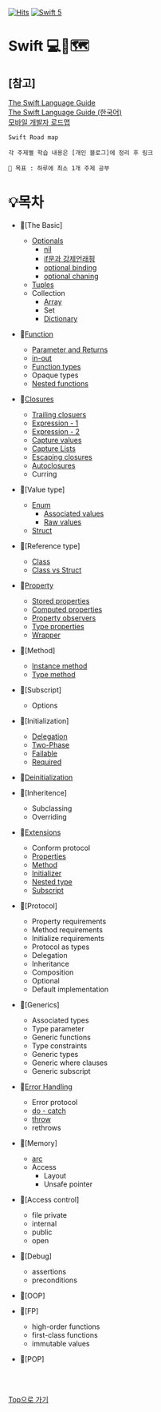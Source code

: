 [![Hits](https://hits.seeyoufarm.com/api/count/incr/badge.svg?url=https%3A%2F%2Fgithub.com%2Fsweetfood-dev/Roadmap-Swift&count_bg=%23137CBD&title_bg=%23555555&icon=&icon_color=%23E7E7E7&title=hits&edge_flat=false)](https://hits.seeyoufarm.com) [![Swift 5](https://img.shields.io/badge/Swift-Lecture-orange.svg?style=flat)](https://swift.org)
# Swift 💻🧭🗺️ 
## [참고]
[The Swift Language Guide](https://docs.swift.org/swift-book/LanguageGuide/TheBasics.html)
<br>
[The Swift Language Guide (한국어)](https://jusung.gitbook.io/the-swift-language-guide/)
<br>
[모바일 개발자 로드맵](https://github.com/godrm/mobile-developer-roadmap)
<br>
```
Swift Road map

각 주제별 학습 내용은 [개인 블로그]에 정리 후 링크

🌟 목표 : 하루에 최소 1개 주제 공부
```

# 💡목차
- 🔗[The Basic]
  - [Optionals](https://sweetfood-dev.github.io/swift/Optional/)
    - [nil](https://sweetfood-dev.github.io/swift/Optional/)
    - [if문과 강제언래핑](https://sweetfood-dev.github.io/swift/Optional2)
    - [optional binding](https://sweetfood-dev.github.io/swift/Optional2)
    - [optional chaning](https://sweetfood-dev.github.io/swift/OptionalChaining)
  - [Tuples](https://sweetfood-dev.github.io/swift/Tuple/)
  - Collection
    - [Array](https://sweetfood-dev.github.io/swift/Array/)
    - Set
    - [Dictionary](https://sweetfood-dev.github.io/swift/Dictionary/)

- 🔗[Function](https://sweetfood-dev.github.io/swift/Function/)
  - [Parameter and Returns](https://sweetfood-dev.github.io/swift/Function2-ParameterAndReturn/)
  - [in-out](https://sweetfood-dev.github.io/swift/function3-inout/)
  - [Function types](https://sweetfood-dev.github.io/swift/function4-functiontype/)
  - Opaque types
  - [Nested functions](https://sweetfood-dev.github.io/swift/function5-NestedFunction/)

- 🔗[Closures](https://sweetfood-dev.github.io/swift/Closure/)
  - [Trailing closuers](https://sweetfood-dev.github.io/swift/Closure2-expression/#후행-클로저trailing-closures)
  - [Expression - 1](https://sweetfood-dev.github.io/swift/Closure1-expression/)
  - [Expression - 2](https://sweetfood-dev.github.io/swift/Closure2-expression/)
  - [Capture values](https://sweetfood-dev.github.io/swift/Closure3-Capturing/)
  - [Capture Lists](https://sweetfood-dev.github.io/swift/Closure4-CaptureList/)
  - [Escaping closures](https://sweetfood-dev.github.io/swift/Closure5-EscapingClosure/)
  - [Autoclosures](https://sweetfood-dev.github.io/swift/Closure6-autoclosure/)
  - Curring

- 🔗[Value type]
  - [Enum](https://sweetfood-dev.github.io/swift/enumerations/)
    - [Associated values](https://sweetfood-dev.github.io/swift/enumerations1-AssociatedValue/)
    - [Raw values](https://sweetfood-dev.github.io/swift/enumerations2-rawValue/)
  - [Struct](https://sweetfood-dev.github.io/swift/StructAndClass/#값-타입)

- 🔗[Reference type]
  - [Class](https://sweetfood-dev.github.io/swift/StructAndClass/#참조-타입)
  - [Class vs Struct](https://sweetfood-dev.github.io/swift/StructAndClass/)

- 🔗[Property](https://sweetfood-dev.github.io/tags/#property)
  - [Stored properties](https://sweetfood-dev.github.io/swift/property2-savedProperty/)
  - [Computed properties](https://sweetfood-dev.github.io/swift/property3-computedProperty/)
  - [Property observers](https://sweetfood-dev.github.io/swift/property4-propertybservers/)
  - [Type properties](https://sweetfood-dev.github.io/swift/property6-typeproperty/)
  - [Wrapper](https://sweetfood-dev.github.io/swift/property5-propertywrapper/)

- 🔗[Method]
  - [Instance method](https://sweetfood-dev.github.io/swift/method/#인스턴스-메소드)
  - [Type method](https://sweetfood-dev.github.io/swift/method/#타입-메소드)

- 🔗[Subscript]
  - Options

- 🔗[Initialization]
  - [Delegation](https://sweetfood-dev.github.io/swift/initializer/#이니셜라이저-위임)
  - [Two-Phase](https://sweetfood-dev.github.io/swift/2phaseinit/)
  - [Failable](https://sweetfood-dev.github.io/swift/1-initializedpart3/#실패-가능한-초기화-failable-initializers)
  - [Required](https://sweetfood-dev.github.io/swift/1-initializedpart3/#필수-이니셜라이저)

- 🔗[Deinitialization](https://sweetfood-dev.github.io/swift/2-deinitialization/)
- 🔗[Inheritence]
  - Subclassing
  - Overriding
- 🔗[Extensions](https://sweetfood-dev.github.io/swift/1-extension/)
  - Conform protocol
  - [Properties](https://sweetfood-dev.github.io/swift/1-extension/#연산-프로퍼티-추가)
  - [Method](https://sweetfood-dev.github.io/swift/1-extension/#메소드-추가)
  - [Initializer](https://sweetfood-dev.github.io/swift/1-extension/#이니셜라이저-추가)
  - [Nested type](https://sweetfood-dev.github.io/swift/1-extension/#중첩-타입의-추가-nested-type)
  - [Subscript](https://sweetfood-dev.github.io/swift/1-extension/#첨자-추가-subscript)

- 🔗[Protocol]
  - Property requirements
  - Method requirements
  - Initialize requirements
  - Protocol as types
  - Delegation
  - Inheritance
  - Composition
  - Optional
  - Default implementation

- 🔗[Generics]
  - Associated types
  - Type parameter
  - Generic functions
  - Type constraints
  - Generic types
  - Generic where clauses
  - Generic subscript

- 🔗[Error Handling](https://sweetfood-dev.github.io/swift/errorhandling/)
  - Error protocol
  - [do - catch](https://sweetfood-dev.github.io/swift/errorhandling/#do---catch를-사용한-에러-처리)
  - [throw](https://sweetfood-dev.github.io/swift/errorhandling/#에러-표시와-던지기throw)
  - rethrows

- 🔗[Memory]
  - [arc](https://sweetfood-dev.github.io/swift/ARC/)
  - Access
    - Layout
    - Unsafe pointer

- 🔗[Access control]
  - file private
  - internal
  - public
  - open

- 🔗[Debug]
  - assertions
  - preconditions

- 🔗[OOP]
- 🔗[FP]
  - high-order functions
  - first-class functions
  - immutable values
- 🔗[POP]

<br>
<br>

[Top으로 가기](https://github.com/sweetfood-dev/Roadmap/blob/main/README.md#%EB%AA%A9%EC%B0%A8)
